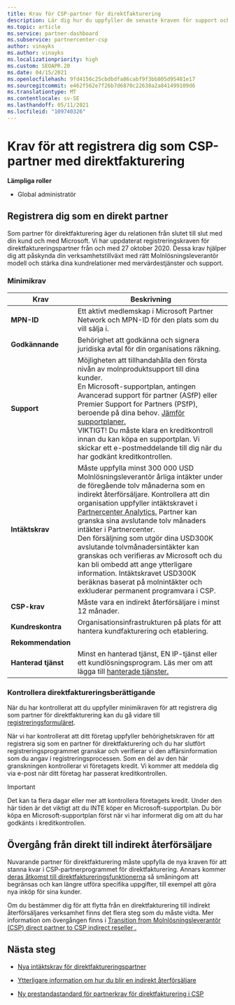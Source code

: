 ```yaml
---
title: Krav för CSP-partner för direktfakturering
description: Lär dig hur du uppfyller de senaste kraven för support och tjänster för att bli en partner för direktfakturering i Leverantör av Microsoft-molnlösningar-programmet (CSP).
ms.topic: article
ms.service: partner-dashboard
ms.subservice: partnercenter-csp
author: vinayks
ms.author: vinayks
ms.localizationpriority: high
ms.custom: SEOAPR.20
ms.date: 04/15/2021
ms.openlocfilehash: 9fd4156c25cbdbdfa86cabf9f3bb805d95481e17
ms.sourcegitcommit: e462f562e7f26b7d6870c22638a2a841499109d6
ms.translationtype: MT
ms.contentlocale: sv-SE
ms.lasthandoff: 05/11/2021
ms.locfileid: "109740326"
---
```

# <a name="requirements-to-enroll-as-a-csp-direct-bill-partner"></a>Krav för att registrera dig som CSP-partner med direktfakturering

**Lämpliga roller**

- Global administratör

## <a name="enroll-as-a-direct-partner"></a>Registrera dig som en direkt partner

Som partner för direktfakturering äger du relationen från slutet till slut med din kund och med Microsoft. Vi har uppdaterat registreringskraven för direktfaktureringspartner från och med 27 oktober 2020. Dessa krav hjälper dig att påskynda din verksamhetstillväxt med rätt Molnlösningsleverantör modell och stärka dina kundrelationer med mervärdestjänster och support.  

### <a name="minimum-requirements"></a>Minimikrav

|**Krav**|  **Beskrivning**  |
|--------------------------------|--------------------------------------------------------------|
|**MPN-ID**   |Ett aktivt medlemskap i Microsoft Partner Network och MPN-ID för den plats som du vill sälja i.   |
|**Godkännande**   |Behörighet att godkänna och signera juridiska avtal för din organisations räkning.|
|**Support**   |Möjligheten att tillhandahålla den första nivån av molnproduktsupport till dina kunder. <br/>En Microsoft-supportplan, antingen Avancerad support för partner (ASfP) eller Premier Support for Partners (PSfP), beroende på dina behov. [Jämför supportplaner.](https://partner.microsoft.com/support/partnersupport)<br/>VIKTIGT! Du måste klara en kreditkontroll innan du kan köpa en supportplan. Vi skickar ett e-postmeddelande till dig när du har godkänt kreditkontrollen. |
|**Intäktskrav**|Måste uppfylla minst 300 000 USD Molnlösningsleverantör årliga intäkter under de föregående tolv månaderna som en indirekt återförsäljare. Kontrollera att din organisation uppfyller intäktskravet i [Partnercenter Analytics.](https://partner.microsoft.com/resources/detail/new-subscription-analytics-report-on-partner-center-guide-pdf) Partner kan granska sina avslutande tolv månaders intäkter i Partnercenter.<br/>Den försäljning som utgör dina USD300K avslutande tolvmånadersintäkter kan granskas och verifieras av Microsoft och du kan bli ombedd att ange ytterligare information. Intäktskravet USD300K beräknas baserat på molnintäkter och exkluderar permanent programvara i CSP.|
|**CSP-krav**|Måste vara en indirekt återförsäljare i minst 12 månader.| 
|**Kundreskontra** |Organisationsinfrastrukturen på plats för att hantera kundfakturering och etablering.|
|**Rekommendation**|             |
|**Hanterad tjänst**   |Minst en hanterad tjänst, EN IP-tjänst eller ett kundlösningsprogram. Läs mer om att lägga till [hanterade tjänster.](https://partner.microsoft.com/business-opportunities/managed-services-provider)|


### <a name="verify-direct-bill-eligibility"></a>Kontrollera direktfaktureringsberättigande

När du har kontrollerat att du uppfyller minimikraven för att registrera dig som partner för direktfakturering kan du gå vidare till [registreringsformuläret](https://forms.office.com/r/0fP4fFT8n8).

När vi har kontrollerat att ditt företag uppfyller behörighetskraven för att registrera sig som en partner för direktfakturering och du har slutfört registreringsprogrammet granskar och verifierar vi den affärsinformation som du angav i registreringsprocessen. Som en del av den här granskningen kontrollerar vi företagets kredit. Vi kommer att meddela dig via e-post när ditt företag har passerat kreditkontrollen.

>[!IMPORTANT]
>Det kan ta flera dagar eller mer att kontrollera företagets kredit. Under den här tiden är det viktigt att du INTE köper en Microsoft-supportplan. Du bör köpa en Microsoft-supportplan först när vi har informerat dig om att du har godkänts i kreditkontrollen.

## <a name="transition-from-direct-to-indirect-reseller"></a>Övergång från direkt till indirekt återförsäljare

Nuvarande partner för direktfakturering måste uppfylla de nya kraven för att stanna kvar i CSP-partnerprogrammet för direktfakturering. Annars kommer [deras åtkomst till direktfaktureringsfunktionerna](restricted-direct-bill-capabilities.md) så småningom att begränsas och kan längre utföra specifika uppgifter, till exempel att göra nya inköp för sina kunder.

Om du bestämmer dig för att flytta från en direktfakturering till indirekt återförsäljares verksamhet finns det flera steg som du måste vidta. Mer information om övergången finns i [Transition from Molnlösningsleverantör (CSP) direct partner to CSP indirect reseller .](transition-direct-to-indirect.md)

## <a name="next-steps"></a>Nästa steg

- [Nya intäktskrav för direktfaktureringspartner](./announcements/2020-october.md#13)
 
- [Ytterligare information om hur du blir en indirekt återförsäljare](https://assetsprod.microsoft.com/csp-directbill-to-indirect-transition.pdf)

- [Ny prestandastandard för partnerkrav för direktfakturering i CSP](https://partner.microsoft.com/resources/collection/new-performance-standard-for-direct-bill-partner-requirements-in-csp#/)
